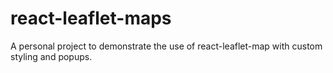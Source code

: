 # react-leaflet-maps
A personal project to demonstrate the use of react-leaflet-map with custom styling and popups.
